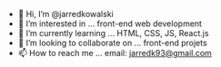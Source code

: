 - 👋 Hi, I’m @jarredkowalski
- 👀 I’m interested in ... front-end web development
- 🌱 I’m currently learning ... HTML, CSS, JS, React.js
- 💞️ I’m looking to collaborate on ... front-end projets
- 📫 How to reach me ... email: jarredk93@gmail.com

<!---
jarredkowalski/jarredkowalski is a ✨ special ✨ repository because its `README.md` (this file) appears on your GitHub profile.
You can click the Preview link to take a look at your changes.
--->
